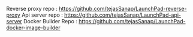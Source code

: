 Reverse proxy repo : https://github.com/tejasSanap/LaunchPad-reverse-proxy
Api server repo : https://github.com/tejasSanap/LaunchPad-api-server
Docker Builder Repo : https://github.com/tejasSanap/LaunchPad-docker-image-builder
